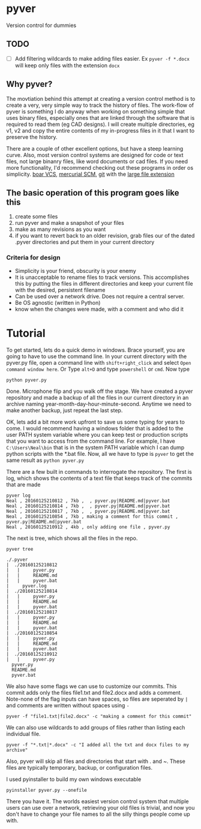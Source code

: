 # pyver 
Version control for dummies

## TODO  
* [ ] Add filtering wildcards to make adding files easier. Ex ```pyver -f *.docx``` will keep only files with the extension ```docx```

## Why pyver?  
The movtiation behind this attempt at creating a version control method is to create a very, very simple way to track the history of files. The work-flow of pyver is something I do anyway when working on something simple that uses binary files, especially ones that are linked through the software that is required to read them (eg CAD designs). I will create multiple directories, eg v1, v2 and copy the entire contents of my in-progress files in it that I want to preserve the history.

There are a couple of other excellent options, but have a steep learning curve. Also, most version control systems are designed for code or text files, not large binanry files, like word documents or cad files. If you need more functionality, I'd recommend checking out these programs in order os simplicity. [boar VCS](https://bitbucket.org/mats_ekberg/boar/wiki/Home), [mercurial SCM](https://www.mercurial-scm.org/), [git](https://git-scm.com/) with the [large file extension](https://git-lfs.github.com/)

## The basic operation of this program goes like this
1) create some files  
2) run pyver and make a snapshot of your files  
3) make as many revisions as you want  
4) if you want to revert back to an older revision, grab files our of the dated .pyver directories and put them in your current directory  

### Criteria for design
* Simplicity is your friend, obscurity is your enemy
* It is unacceptable to rename files to track versions. This accomplishes this by putting the files in different directories and keep your current file with the desired, persistent filename
* Can be used over a network drive. Does not require a central server. 
* Be OS agnostic (written in Python)
* know when the changes were made, with a comment and who did it

# Tutorial
To get started, lets do a quick demo in windows. Brace yourself, you are going to have to use the command line. In your current directory with the pyver.py file, open a command line with ```shift+right_click``` and select ```Open command window here```. Or Type ```alt+D``` and type ```powershell``` or ```cmd```.
Now type 
```
python pyver.py
```

Done. Microphone flip and you walk off the stage. We have created a pyver repository and made a backup of all the files in our current directory in an archive naming year-month-day-hour-minute-second. Anytime we need to make another backup, just repeat the last step.

OK, lets add a bit more work upfront to save us some typing for years to come. I would recommend having a windows folder that is added to the user PATH system variable where you can keep test or production scripts that you want to access from the command line. For example, I have ```C:\Users\Neal\bin``` that is in the system PATH variable which I can dump python scripts with the *.bat file. Now, all we have to type is ```pyver``` to get the same result as ```python pyver.py```

There are a few built in commands to interrogate the repository. The first is log, which shows the contents of a text file that keeps track of the commits that are made
```
pyver log
Neal , 20160125210812 , 7kb ,  , pyver.py|README.md|pyver.bat
Neal , 20160125210814 , 7kb ,  , pyver.py|README.md|pyver.bat
Neal , 20160125210817 , 7kb ,  , pyver.py|README.md|pyver.bat
Neal , 20160125210854 , 7kb , making a comment for this commit , pyver.py|README.md|pyver.bat
Neal , 20160125210912 , 4kb , only adding one file , pyver.py
```

The next is tree, which shows all the files in the repo.
```
pyver tree

./.pyver 
|  ./20160125210812 
|   |     pyver.py  
|   |     README.md  
|   |     pyver.bat  
|     pyver.log  
|  ./20160125210814 
|   |     pyver.py  
|   |     README.md  
|   |     pyver.bat  
|  ./20160125210817 
|   |     pyver.py  
|   |     README.md  
|   |     pyver.bat  
|  ./20160125210854 
|   |     pyver.py  
|   |     README.md  
|   |     pyver.bat  
|  ./20160125210912 
|   |     pyver.py  
  pyver.py  
  README.md  
  pyver.bat  
```


We also have some flags we can use to customize our commits. This commit adds only the files file1.txt and file2.docx and adds a comment. Note-none of the flag inputs can have spaces, so files are seperated by ```|``` and comments are written without spaces using ```-```

```
pyver -f "file1.txt|file2.docx" -c "making a comment for this commit"
```

We can also use wildcards to add groups of files rather than listing each individual file. 
```
pyver -f "*.txt|*.docx" -c "I added all the txt and docx files to my archive"
```

Also, pyver will skip all files and directories that start with . and ~. These files are typically temporary, backup, or configuration files.

I used pyinstaller to build my own windows executable
```
pyinstaller pyver.py --onefile
```

There you have it. The worlds easiest version control system that multiple users can use over a network, retrieving your old files is trivial, and now you don't have to change your file names to all the silly things people come up with.
